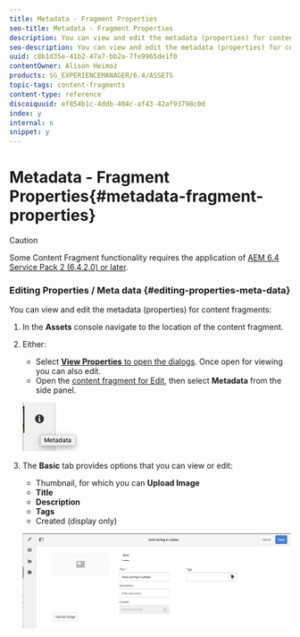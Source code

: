 ```yaml
---
title: Metadata - Fragment Properties
seo-title: Metadata - Fragment Properties
description: You can view and edit the metadata (properties) for content fragments.
seo-description: You can view and edit the metadata (properties) for content fragments.
uuid: c8b1d35e-41b2-47a7-bb2a-7fe9965de1f0
contentOwner: Alison Heimoz
products: SG_EXPERIENCEMANAGER/6.4/ASSETS
topic-tags: content-fragments
content-type: reference
discoiquuid: ef854b1c-4ddb-404c-af43-42af93798c0d
index: y
internal: n
snippet: y
---
```


# Metadata - Fragment Properties{#metadata-fragment-properties}

>[!CAUTION]
>
>Some Content Fragment functionality requires the application of [AEM 6.4 Service Pack 2 (6.4.2.0) or later](../../release-notes/sp-release-notes.md).

### Editing Properties / Meta data {#editing-properties-meta-data}

You can view and edit the metadata (properties) for content fragments:

1. In the **Assets** console navigate to the location of the content fragment.
1. Either:

    * Select [**View Properties** to open the dialogs](../../assets/using/managing-assets-touch-ui.md#editing-properties). Once open for viewing you can also edit.
    * Open the [content fragment for Edit](../../assets/using/content-fragments-managing.md#opening-the-fragment-editor), then select **Metadata** from the side panel.

   ![](assets/cfm-6420-06.png)

1. The **Basic** tab provides options that you can view or edit:

    * Thumbnail, for which you can **Upload Image**
    * **Title**
    * **Description**
    * **Tags**
    * Created (display only)

   ![](assets/cfm-6420-07.png)

